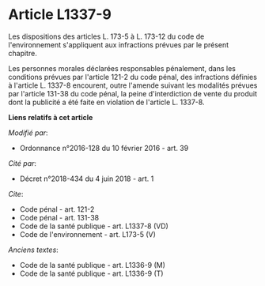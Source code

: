 # Article L1337-9

Les dispositions des articles L. 173-5 à L. 173-12 du code de l'environnement s'appliquent aux infractions prévues par le
présent chapitre. 

Les personnes morales déclarées responsables pénalement, dans les conditions prévues par l'article 121-2 du code pénal, des
infractions définies à l'article L. 1337-8 encourent, outre l'amende suivant les modalités prévues par l'article 131-38 du
code pénal, la peine d'interdiction de vente du produit dont la publicité a été faite en violation de l'article L. 1337-8.

**Liens relatifs à cet article**

_Modifié par_:

  - Ordonnance n°2016-128 du 10 février 2016 - art. 39

_Cité par_:

  - Décret n°2018-434 du 4 juin 2018 - art. 1

_Cite_:

  - Code pénal - art. 121-2
  - Code pénal - art. 131-38
  - Code de la santé publique - art. L1337-8 (VD)
  - Code de l'environnement - art. L173-5 (V)

_Anciens textes_:

  - Code de la santé publique - art. L1336-9 (M)
  - Code de la santé publique - art. L1336-9 (T)
